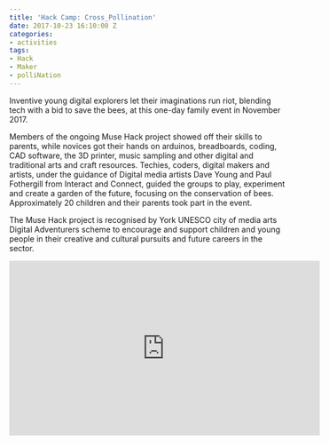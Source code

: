 ```yaml
---
title: 'Hack Camp: Cross_Pollination'
date: 2017-10-23 16:10:00 Z
categories:
- activities
tags:
- Hack
- Maker
- polliNation
---
```


Inventive young digital explorers let their imaginations run riot, blending tech with a bid to save the bees, at this one-day family event in November 2017. 

Members of the ongoing Muse Hack project showed off their skills to parents, while novices got their hands on arduinos, breadboards, coding, CAD software, the 3D printer, music sampling and other digital and traditional arts and craft resources. Techies, coders, digital makers and artists, under the guidance of Digital media artists Dave Young and Paul Fothergill from Interact and Connect, guided the groups to play, experiment and create a garden of the future, focusing on the conservation of bees. Approximately 20 children and their parents took part in the event. 

The Muse Hack project is recognised by York UNESCO city of media arts Digital Adventurers scheme to encourage and support children and young people in their creative and cultural pursuits and future careers in the sector. 

<iframe width="560" height="315" src="https://www.youtube.com/embed/HLcQZTYUMgk" frameborder="0" allow="accelerometer; autoplay; encrypted-media; gyroscope; picture-in-picture" allowfullscreen></iframe>


